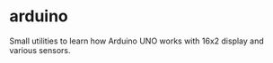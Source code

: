 arduino
=======
Small utilities to learn how Arduino UNO works with 16x2 display and various sensors.
